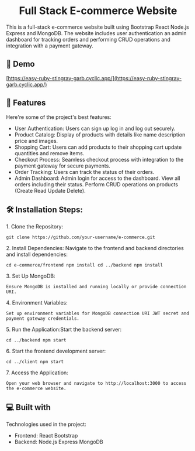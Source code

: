 <h1 align="center" id="title">Full Stack E-commerce Website</h1>

<p id="description">This is a full-stack e-commerce website built using Bootstrap React Node.js Express and MongoDB. The website includes user authentication an admin dashboard for tracking orders and performing CRUD operations and integration with a payment gateway.</p>

<h2>🚀 Demo</h2>

[https://easy-ruby-stingray-garb.cyclic.app/](https://easy-ruby-stingray-garb.cyclic.app/)

  
  
<h2>🧐 Features</h2>

Here're some of the project's best features:

*   User Authentication: Users can sign up log in and log out securely.
*   Product Catalog: Display of products with details like name description price and images.
*   Shopping Cart: Users can add products to their shopping cart update quantities and remove items.
*   Checkout Process: Seamless checkout process with integration to the payment gateway for secure payments.
*   Order Tracking: Users can track the status of their orders.
*   Admin Dashboard: Admin login for access to the dashboard. View all orders including their status. Perform CRUD operations on products (Create Read Update Delete).

<h2>🛠️ Installation Steps:</h2>

<p>1. Clone the Repository:</p>

```
git clone https://github.com/your-username/e-commerce.git
```

<p>2. Install Dependencies: Navigate to the frontend and backend directories and install dependencies:</p>

```
cd e-commerce/frontend npm install cd ../backend npm install
```

<p>3. Set Up MongoDB:</p>

```
Ensure MongoDB is installed and running locally or provide connection URI.
```

<p>4. Environment Variables:</p>

```
Set up environment variables for MongoDB connection URI JWT secret and payment gateway credentials.
```

<p>5. Run the Application:Start the backend server:</p>

```
cd ../backend npm start
```

<p>6. Start the frontend development server:</p>

```
cd ../client npm start
```

<p>7. Access the Application:</p>

```
Open your web browser and navigate to http://localhost:3000 to access the e-commerce website.
```

  
  
<h2>💻 Built with</h2>

Technologies used in the project:

*   Frontend: React Bootstrap
*   Backend: Node.js Express MongoDB

